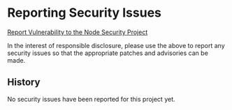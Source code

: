 # Reporting Security Issues

[Report Vulnerability to the Node Security Project](mailto:report@nodesecurity.io?cc=lancestout@gmail.com&subject=Security%20Issue%20for%20SDP-Jingle-JSON)

In the interest of responsible disclosure, please use the above to report any security issues so
that the appropriate patches and advisories can be made.

## History

No security issues have been reported for this project yet.
